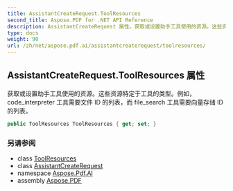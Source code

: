 ```yaml
---
title: AssistantCreateRequest.ToolResources
second_title: Aspose.PDF for .NET API Reference
description: AssistantCreateRequest 属性。获取或设置助手工具使用的资源。这些资源特定于工具的类型。例如，code_interpreter 工具需要文件 ID 的列表，而 file_search 工具需要向量存储 ID 的列表。
type: docs
weight: 90
url: /zh/net/aspose.pdf.ai/assistantcreaterequest/toolresources/
---
```

## AssistantCreateRequest.ToolResources 属性

获取或设置助手工具使用的资源。这些资源特定于工具的类型。例如，code_interpreter 工具需要文件 ID 的列表，而 file_search 工具需要向量存储 ID 的列表。

```csharp
public ToolResources ToolResources { get; set; }
```

### 另请参阅

* class [ToolResources](../../toolresources/)
* class [AssistantCreateRequest](../)
* namespace [Aspose.Pdf.AI](../../../aspose.pdf.ai/)
* assembly [Aspose.PDF](../../../)